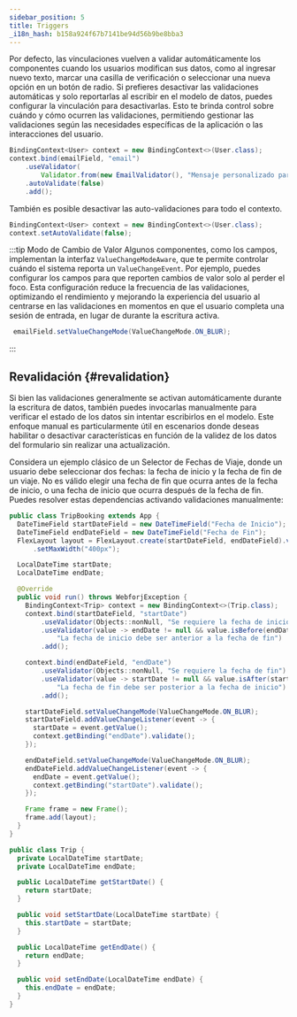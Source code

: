 ```yaml
---
sidebar_position: 5
title: Triggers
_i18n_hash: b158a924f67b7141be94d56b9be8bba3
---
```

Por defecto, las vinculaciones vuelven a validar automáticamente los componentes cuando los usuarios modifican sus datos, como al ingresar nuevo texto, marcar una casilla de verificación o seleccionar una nueva opción en un botón de radio. Si prefieres desactivar las validaciones automáticas y solo reportarlas al escribir en el modelo de datos, puedes configurar la vinculación para desactivarlas. Esto te brinda control sobre cuándo y cómo ocurren las validaciones, permitiendo gestionar las validaciones según las necesidades específicas de la aplicación o las interacciones del usuario.

```java
BindingContext<User> context = new BindingContext<>(User.class);
context.bind(emailField, "email")
    .useValidator(
        Validator.from(new EmailValidator(), "Mensaje personalizado para dirección de correo electrónico no válida"))
    .autoValidate(false)
    .add();
```

También es posible desactivar las auto-validaciones para todo el contexto.

```java
BindingContext<User> context = new BindingContext<>(User.class);
context.setAutoValidate(false);
```

:::tip Modo de Cambio de Valor
Algunos componentes, como los campos, implementan la interfaz `ValueChangeModeAware`, que te permite controlar cuándo el sistema reporta un `ValueChangeEvent`. Por ejemplo, puedes configurar los campos para que reporten cambios de valor solo al perder el foco. Esta configuración reduce la frecuencia de las validaciones, optimizando el rendimiento y mejorando la experiencia del usuario al centrarse en las validaciones en momentos en que el usuario completa una sesión de entrada, en lugar de durante la escritura activa.

```java
 emailField.setValueChangeMode(ValueChangeMode.ON_BLUR);
```
:::

## Revalidación {#revalidation}

Si bien las validaciones generalmente se activan automáticamente durante la escritura de datos, también puedes invocarlas manualmente para verificar el estado de los datos sin intentar escribirlos en el modelo. Este enfoque manual es particularmente útil en escenarios donde deseas habilitar o desactivar características en función de la validez de los datos del formulario sin realizar una actualización.

Considera un ejemplo clásico de un Selector de Fechas de Viaje, donde un usuario debe seleccionar dos fechas: la fecha de inicio y la fecha de fin de un viaje. No es válido elegir una fecha de fin que ocurra antes de la fecha de inicio, o una fecha de inicio que ocurra después de la fecha de fin. Puedes resolver estas dependencias activando validaciones manualmente:

<Tabs>
<TabItem value="TripBooking" label="TripBooking.java">

```java showLineNumbers
public class TripBooking extends App {
  DateTimeField startDateField = new DateTimeField("Fecha de Inicio");
  DateTimeField endDateField = new DateTimeField("Fecha de Fin");
  FlexLayout layout = FlexLayout.create(startDateField, endDateField).vertical().build().setStyle("margin", "20px auto")
      .setMaxWidth("400px");

  LocalDateTime startDate;
  LocalDateTime endDate;

  @Override
  public void run() throws WebforjException {
    BindingContext<Trip> context = new BindingContext<>(Trip.class);
    context.bind(startDateField, "startDate")
        .useValidator(Objects::nonNull, "Se requiere la fecha de inicio")
        .useValidator(value -> endDate != null && value.isBefore(endDate),
            "La fecha de inicio debe ser anterior a la fecha de fin")
        .add();

    context.bind(endDateField, "endDate")
        .useValidator(Objects::nonNull, "Se requiere la fecha de fin")
        .useValidator(value -> startDate != null && value.isAfter(startDate),
            "La fecha de fin debe ser posterior a la fecha de inicio")
        .add();

    startDateField.setValueChangeMode(ValueChangeMode.ON_BLUR);
    startDateField.addValueChangeListener(event -> {
      startDate = event.getValue();
      context.getBinding("endDate").validate();
    });

    endDateField.setValueChangeMode(ValueChangeMode.ON_BLUR);
    endDateField.addValueChangeListener(event -> {
      endDate = event.getValue();
      context.getBinding("startDate").validate();
    });

    Frame frame = new Frame();
    frame.add(layout);
  }
}
```

</TabItem>
<TabItem value="Trip" label="Trip.java">

```java showLineNumbers
public class Trip {
  private LocalDateTime startDate;
  private LocalDateTime endDate;

  public LocalDateTime getStartDate() {
    return startDate;
  }

  public void setStartDate(LocalDateTime startDate) {
    this.startDate = startDate;
  }

  public LocalDateTime getEndDate() {
    return endDate;
  }

  public void setEndDate(LocalDateTime endDate) {
    this.endDate = endDate;
  }
}
```

</TabItem>
</Tabs>
